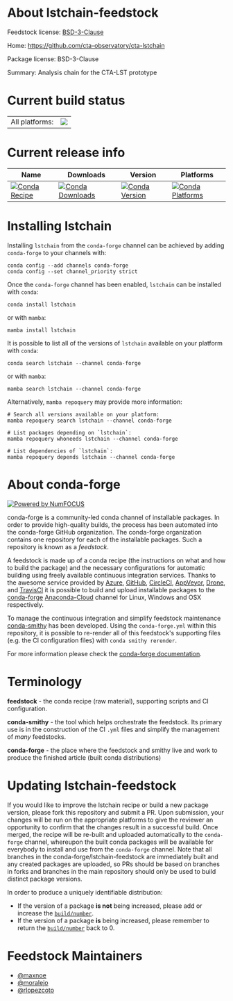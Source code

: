 About lstchain-feedstock
========================

Feedstock license: [BSD-3-Clause](https://github.com/conda-forge/lstchain-feedstock/blob/main/LICENSE.txt)

Home: https://github.com/cta-observatory/cta-lstchain

Package license: BSD-3-Clause

Summary: Analysis chain for the CTA-LST prototype

Current build status
====================


<table><tr><td>All platforms:</td>
    <td>
      <a href="https://dev.azure.com/conda-forge/feedstock-builds/_build/latest?definitionId=19823&branchName=main">
        <img src="https://dev.azure.com/conda-forge/feedstock-builds/_apis/build/status/lstchain-feedstock?branchName=main">
      </a>
    </td>
  </tr>
</table>

Current release info
====================

| Name | Downloads | Version | Platforms |
| --- | --- | --- | --- |
| [![Conda Recipe](https://img.shields.io/badge/recipe-lstchain-green.svg)](https://anaconda.org/conda-forge/lstchain) | [![Conda Downloads](https://img.shields.io/conda/dn/conda-forge/lstchain.svg)](https://anaconda.org/conda-forge/lstchain) | [![Conda Version](https://img.shields.io/conda/vn/conda-forge/lstchain.svg)](https://anaconda.org/conda-forge/lstchain) | [![Conda Platforms](https://img.shields.io/conda/pn/conda-forge/lstchain.svg)](https://anaconda.org/conda-forge/lstchain) |

Installing lstchain
===================

Installing `lstchain` from the `conda-forge` channel can be achieved by adding `conda-forge` to your channels with:

```
conda config --add channels conda-forge
conda config --set channel_priority strict
```

Once the `conda-forge` channel has been enabled, `lstchain` can be installed with `conda`:

```
conda install lstchain
```

or with `mamba`:

```
mamba install lstchain
```

It is possible to list all of the versions of `lstchain` available on your platform with `conda`:

```
conda search lstchain --channel conda-forge
```

or with `mamba`:

```
mamba search lstchain --channel conda-forge
```

Alternatively, `mamba repoquery` may provide more information:

```
# Search all versions available on your platform:
mamba repoquery search lstchain --channel conda-forge

# List packages depending on `lstchain`:
mamba repoquery whoneeds lstchain --channel conda-forge

# List dependencies of `lstchain`:
mamba repoquery depends lstchain --channel conda-forge
```


About conda-forge
=================

[![Powered by
NumFOCUS](https://img.shields.io/badge/powered%20by-NumFOCUS-orange.svg?style=flat&colorA=E1523D&colorB=007D8A)](https://numfocus.org)

conda-forge is a community-led conda channel of installable packages.
In order to provide high-quality builds, the process has been automated into the
conda-forge GitHub organization. The conda-forge organization contains one repository
for each of the installable packages. Such a repository is known as a *feedstock*.

A feedstock is made up of a conda recipe (the instructions on what and how to build
the package) and the necessary configurations for automatic building using freely
available continuous integration services. Thanks to the awesome service provided by
[Azure](https://azure.microsoft.com/en-us/services/devops/), [GitHub](https://github.com/),
[CircleCI](https://circleci.com/), [AppVeyor](https://www.appveyor.com/),
[Drone](https://cloud.drone.io/welcome), and [TravisCI](https://travis-ci.com/)
it is possible to build and upload installable packages to the
[conda-forge](https://anaconda.org/conda-forge) [Anaconda-Cloud](https://anaconda.org/)
channel for Linux, Windows and OSX respectively.

To manage the continuous integration and simplify feedstock maintenance
[conda-smithy](https://github.com/conda-forge/conda-smithy) has been developed.
Using the ``conda-forge.yml`` within this repository, it is possible to re-render all of
this feedstock's supporting files (e.g. the CI configuration files) with ``conda smithy rerender``.

For more information please check the [conda-forge documentation](https://conda-forge.org/docs/).

Terminology
===========

**feedstock** - the conda recipe (raw material), supporting scripts and CI configuration.

**conda-smithy** - the tool which helps orchestrate the feedstock.
                   Its primary use is in the construction of the CI ``.yml`` files
                   and simplify the management of *many* feedstocks.

**conda-forge** - the place where the feedstock and smithy live and work to
                  produce the finished article (built conda distributions)


Updating lstchain-feedstock
===========================

If you would like to improve the lstchain recipe or build a new
package version, please fork this repository and submit a PR. Upon submission,
your changes will be run on the appropriate platforms to give the reviewer an
opportunity to confirm that the changes result in a successful build. Once
merged, the recipe will be re-built and uploaded automatically to the
`conda-forge` channel, whereupon the built conda packages will be available for
everybody to install and use from the `conda-forge` channel.
Note that all branches in the conda-forge/lstchain-feedstock are
immediately built and any created packages are uploaded, so PRs should be based
on branches in forks and branches in the main repository should only be used to
build distinct package versions.

In order to produce a uniquely identifiable distribution:
 * If the version of a package **is not** being increased, please add or increase
   the [``build/number``](https://docs.conda.io/projects/conda-build/en/latest/resources/define-metadata.html#build-number-and-string).
 * If the version of a package **is** being increased, please remember to return
   the [``build/number``](https://docs.conda.io/projects/conda-build/en/latest/resources/define-metadata.html#build-number-and-string)
   back to 0.

Feedstock Maintainers
=====================

* [@maxnoe](https://github.com/maxnoe/)
* [@moralejo](https://github.com/moralejo/)
* [@rlopezcoto](https://github.com/rlopezcoto/)

